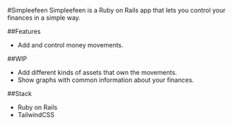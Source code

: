 #Simpleefeen
Simpleefeen is a Ruby on Rails app that lets you control your finances in a simple way.

##Features
* Add and control money movements.

##WIP
* Add different kinds of assets that own the movements.
* Show graphs with common information about your finances.

##Stack
* Ruby on Rails
* TailwindCSS
